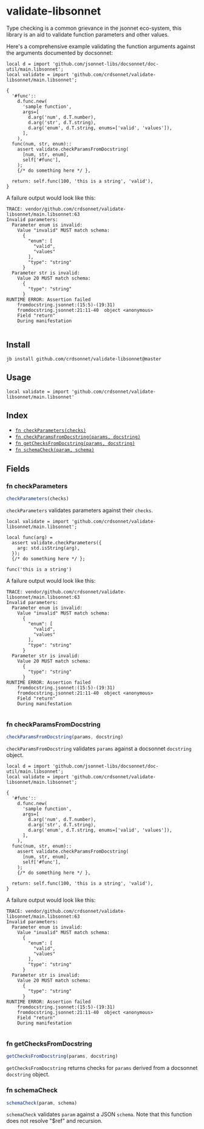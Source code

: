 # validate-libsonnet

Type checking is a common grievance in the jsonnet eco-system, this library is an
aid to validate function parameters and other values.

Here's a comprehensive example validating the function arguments against the
arguments documented by docsonnet:

```jsonnet
local d = import 'github.com/jsonnet-libs/docsonnet/doc-util/main.libsonnet';
local validate = import 'github.com/crdsonnet/validate-libsonnet/main.libsonnet';

{
  '#func'::
    d.func.new(
      'sample function',
      args=[
        d.arg('num', d.T.number),
        d.arg('str', d.T.string),
        d.arg('enum', d.T.string, enums=['valid', 'values']),
      ],
    ),
  func(num, str, enum)::
    assert validate.checkParamsFromDocstring(
      [num, str, enum],
      self['#func'],
    );
    {/* do something here */ },

  return: self.func(100, 'this is a string', 'valid'),
}

```

A failure output would look like this:

```
TRACE: vendor/github.com/crdsonnet/validate-libsonnet/main.libsonnet:63 
Invalid parameters:
  Parameter enum is invalid:
    Value "invalid" MUST match schema:
      {
        "enum": [
          "valid",
          "values"
        ],
        "type": "string"
      }
  Parameter str is invalid:
    Value 20 MUST match schema:
      {
        "type": "string"
      }
RUNTIME ERROR: Assertion failed
	fromdocstring.jsonnet:(15:5)-(19:31)	
	fromdocstring.jsonnet:21:11-40	object <anonymous>
	Field "return"	
	During manifestation	


```


## Install

```
jb install github.com/crdsonnet/validate-libsonnet@master
```

## Usage

```jsonnet
local validate = import 'github.com/crdsonnet/validate-libsonnet/main.libsonnet'
```

## Index

* [`fn checkParameters(checks)`](#fn-checkparameters)
* [`fn checkParamsFromDocstring(params, docstring)`](#fn-checkparamsfromdocstring)
* [`fn getChecksFromDocstring(params, docstring)`](#fn-getchecksfromdocstring)
* [`fn schemaCheck(param, schema)`](#fn-schemacheck)

## Fields

### fn checkParameters

```ts
checkParameters(checks)
```

`checkParameters` validates parameters against their `checks`.

```jsonnet
local validate = import 'github.com/crdsonnet/validate-libsonnet/main.libsonnet';

local func(arg) =
  assert validate.checkParameters({
    arg: std.isString(arg),
  });
  {/* do something here */ };

func('this is a string')

```

A failure output would look like this:

```
TRACE: vendor/github.com/crdsonnet/validate-libsonnet/main.libsonnet:63 
Invalid parameters:
  Parameter enum is invalid:
    Value "invalid" MUST match schema:
      {
        "enum": [
          "valid",
          "values"
        ],
        "type": "string"
      }
  Parameter str is invalid:
    Value 20 MUST match schema:
      {
        "type": "string"
      }
RUNTIME ERROR: Assertion failed
	fromdocstring.jsonnet:(15:5)-(19:31)	
	fromdocstring.jsonnet:21:11-40	object <anonymous>
	Field "return"	
	During manifestation	


```


### fn checkParamsFromDocstring

```ts
checkParamsFromDocstring(params, docstring)
```

`checkParamsFromDocstring` validates `params` against a docsonnet `docstring` object.

```jsonnet
local d = import 'github.com/jsonnet-libs/docsonnet/doc-util/main.libsonnet';
local validate = import 'github.com/crdsonnet/validate-libsonnet/main.libsonnet';

{
  '#func'::
    d.func.new(
      'sample function',
      args=[
        d.arg('num', d.T.number),
        d.arg('str', d.T.string),
        d.arg('enum', d.T.string, enums=['valid', 'values']),
      ],
    ),
  func(num, str, enum)::
    assert validate.checkParamsFromDocstring(
      [num, str, enum],
      self['#func'],
    );
    {/* do something here */ },

  return: self.func(100, 'this is a string', 'valid'),
}

```

A failure output would look like this:

```
TRACE: vendor/github.com/crdsonnet/validate-libsonnet/main.libsonnet:63 
Invalid parameters:
  Parameter enum is invalid:
    Value "invalid" MUST match schema:
      {
        "enum": [
          "valid",
          "values"
        ],
        "type": "string"
      }
  Parameter str is invalid:
    Value 20 MUST match schema:
      {
        "type": "string"
      }
RUNTIME ERROR: Assertion failed
	fromdocstring.jsonnet:(15:5)-(19:31)	
	fromdocstring.jsonnet:21:11-40	object <anonymous>
	Field "return"	
	During manifestation	


```


### fn getChecksFromDocstring

```ts
getChecksFromDocstring(params, docstring)
```

`getChecksFromDocstring` returns checks for `params` derived from a docsonnet `docstring` object.

### fn schemaCheck

```ts
schemaCheck(param, schema)
```

`schemaCheck` validates `param` against a JSON `schema`. Note that this function does not resolve "$ref" and recursion.
